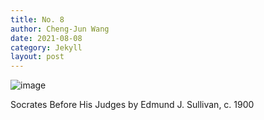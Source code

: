 ```yaml
---
title: No. 8
author: Cheng-Jun Wang
date: 2021-08-08
category: Jekyll
layout: post
---
```


![image](https://user-images.githubusercontent.com/543384/131061227-b84cdac3-0772-476c-b791-9a6a098ed89d.png)

Socrates Before His Judges by Edmund J. Sullivan, c. 1900


